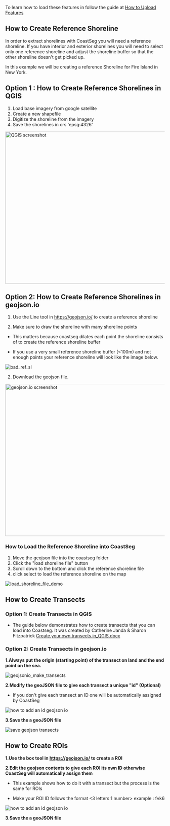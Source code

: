 To learn how to load these features in follow the guide at [How to Upload Features](https://satelliteshorelines.github.io/CoastSeg/how-to-upload-features/)

## How to Create Reference Shoreline

In order to extract shorelines with CoastSeg you will need a reference shoreline. If you have interior and exterior shorelines you will need to select only one reference shoreline and adjust the shoreline buffer so that the other shoreline doesn't get picked up.

In this example we will be creating a reference Shoreline for Fire Island in New York.

## Option 1 : How to Create Reference Shorelines in QGIS

1.  Load base imagery from google satellite
2.  Create a new shapefile
3.  Digitize the shoreline from the imagery
4.  Save the shorelines in crs 'epsg:4326'

  <img src="https://github.com/SatelliteShorelines/CoastSeg/assets/61564689/4366bcec-c523-4e70-86b6-f5df74b72346" alt="QGIS screenshot" width="850" height="480">

## Option 2: How to Create Reference Shorelines in geojson.io

1. Use the Line tool in https://geojson.io/ to create a reference shoreline

2. Make sure to draw the shoreline with many shoreline points

- This matters because coastseg dilates each point the shoreline consists of to create the reference shoreline buffer

- If you use a very small reference shoreline buffer (<100m) and not enough points your reference shoreline will look like the image below.

![bad_ref_sl](https://github.com/SatelliteShorelines/CoastSeg/assets/61564689/8067e4b8-b288-4127-863d-3e14c21afdd1)

2. Download the geojson file.

<img src="https://github.com/Doodleverse/CoastSeg/assets/61564689/155918d4-3ec4-4f62-9f5d-2014c67edb6a" alt="geojson.io screenshot" width="850" height="480">

### How to Load the Reference Shoreline into CoastSeg

1. Move the geojson file into the coastseg folder
2. Click the "load shoreline file" button
3. Scroll down to the bottom and click the reference shoreline file
4. click select to load the reference shoreline on the map

![load_shoreline_file_demo](https://github.com/SatelliteShorelines/CoastSeg/assets/61564689/c725b8a8-9232-4a2b-b58a-209cf97dd116)

## How to Create Transects

### Option 1: Create Transects in QGIS

- The guide below demonstrates how to create transects that you can load into Coastseg. It was created by Catherine Janda & Sharon Fitzpatrick
  [Create.your.own.transects.in_QGIS.docx](https://github.com/SatelliteShorelines/CoastSeg/files/15227516/Create.your.own.transects.in_QGIS.docx)

### Option 2: Create Transects in geojson.io

**1.Always put the origin (starting point) of the transect on land and the end point on the sea.**

![geojsonio_make_transects](https://github.com/SatelliteShorelines/CoastSeg/assets/61564689/fae3919e-c181-4585-8d2a-9ca6dfeb3fc4)

**2.Modify the geoJSON file to give each transect a unique "id" (Optional)**

- If you don't give each transect an ID one will be automatically assigned by CoastSeg

![how to add an id geojson io](https://github.com/SatelliteShorelines/CoastSeg/assets/61564689/b5be22e7-722c-4037-aac6-209a4eb692d7)
</br>

**3.Save the a geoJSON file**

![save geojson transects](https://github.com/SatelliteShorelines/CoastSeg/assets/61564689/9a9ccfae-96cd-49e9-b2fa-a53c48debfdb)

## How to Create ROIs

**1.Use the box tool in https://geojson.io/ to create a ROI**

**2.Edit the geojson contents to give each ROI its own ID otherwise CoastSeg will automatically assign them**

- This example shows how to do it with a transect but the process is the same for ROIs

- Make your ROI ID follows the format <3 letters 1 number> example : fvk6

![how to add an id geojson io](https://github.com/SatelliteShorelines/CoastSeg/assets/61564689/b5be22e7-722c-4037-aac6-209a4eb692d7)
</br>

**3.Save the a geoJSON file**
